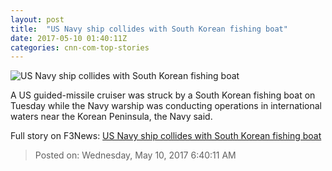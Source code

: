 ```yaml
---
layout: post
title:  "US Navy ship collides with South Korean fishing boat"
date: 2017-05-10 01:40:11Z
categories: cnn-com-top-stories
---
```


![US Navy ship collides with South Korean fishing boat](http://i2.cdn.cnn.com/cnnnext/dam/assets/170501161813-01-uss-vinson-north-korea-philippine-sea-super-tease.jpg)

A US guided-missile cruiser was struck by a South Korean fishing boat on Tuesday while the Navy warship was conducting operations in international waters near the Korean Peninsula, the Navy said.


Full story on F3News: [US Navy ship collides with South Korean fishing boat](http://www.f3nws.com/n/ZsZcp)

> Posted on: Wednesday, May 10, 2017 6:40:11 AM
